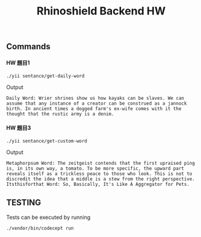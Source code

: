 <p align="center">
    <h1 align="center">Rhinoshield Backend HW</h1>
    <br>
</p>

Commands
-------

#### HW 題目1
```
./yii sentance/get-daily-word
```

Output
```
Daily Word: Wrier shrines show us how kayaks can be slaves. We can assume that any instance of a creator can be construed as a jannock birth. In ancient times a dogged farm's ex-wife comes with it the thought that the rustic army is a denim.
```

#### HW 題目3
```
./yii sentance/get-custom-word
```

Output
```
Metaphorpsum Word: The zeitgeist contends that the first upraised ping is, in its own way, a tomato. To be more specific, the upward part reveals itself as a trickless peace to those who look. This is not to discredit the idea that a middle is a stew from the right perspective.
Itsthisforthat Word: So, Basically, It's Like A Aggregator for Pets.
```

TESTING
-------

Tests can be executed by running

```
./vendor/bin/codecept run
```